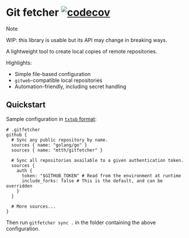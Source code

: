 # Git fetcher [![codecov](https://codecov.io/gh/mtth/gitfetcher/graph/badge.svg?token=N1B8C8UMX0)](https://codecov.io/gh/mtth/gitfetcher)

> [!NOTE]
> WIP: this library is usable but its API may change in breaking ways.

A lightweight tool to create local copies of remote repositories.

Highlights:

* Simple file-based configuration
* `gitweb`-compatible local repositories
* Automation-friendly, including secret handling


## Quickstart

Sample configuration in [`txtpb` format][txtpb]:

```txtpb
# .gitfetcher
github {
  # Sync any public repository by name.
  sources { name: "golang/go" }
  sources { name: "mtth/gitfetcher" }

  # Sync all repositories available to a given authentication token.
  sources {
    auth {
      token: "$GITHUB_TOKEN" # Read from the environment at runtime
      include_forks: false # This is the default, and can be overridden
    }
  }

  # More sources...
}
```

Then run `gitfetcher sync .` in the folder containing the above configuration.


[txtpb]: https://protobuf.dev/reference/protobuf/textformat-spec/
